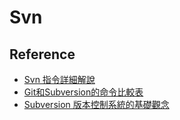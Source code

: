 Svn
===

Reference
---------

* [Svn 指令詳細解說](http://svnbook.red-bean.com/en/1.7/svn.ref.html)
* [Git和Subversion的命令比較表](https://backlog.com/git-tutorial/tw/reference/git-svn.html)
* [Subversion 版本控制系統的基礎觀念
](https://huan-lin.blogspot.com/2009/04/introduction-to-version-control-system.html)

